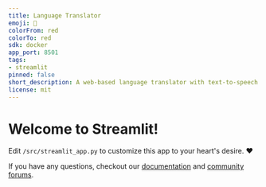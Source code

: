 ```yaml
---
title: Language Translator
emoji: 🚀
colorFrom: red
colorTo: red
sdk: docker
app_port: 8501
tags:
- streamlit
pinned: false
short_description: A web-based language translator with text-to-speech support.
license: mit
---
```


# Welcome to Streamlit!

Edit `/src/streamlit_app.py` to customize this app to your heart's desire. :heart:

If you have any questions, checkout our [documentation](https://docs.streamlit.io) and [community
forums](https://discuss.streamlit.io).
